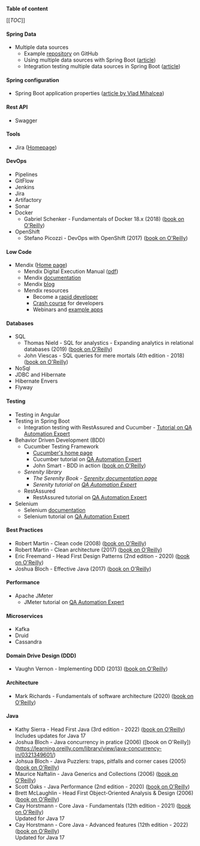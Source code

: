 **Table of content**

[[_TOC_]]

#### Spring Data

* Multiple data sources
  * Example [repository](https://github.com/jahe/spring-boot-multiple-datasources) on GitHub
  * Using multiple data sources with Spring Boot ([article](https://medium.com/@joeclever/using-multiple-datasources-with-spring-boot-and-spring-data-6430b00c02e7))
  * Integration testing multiple data sources in Spring Boot ([article](https://medium.com/@joeclever/integration-testing-multiple-datasources-in-spring-boot-and-spring-data-with-spock-f88e1428ce9f))

#### Spring configuration

* Spring Boot application properties ([article by Vlad Mihalcea](https://vladmihalcea.com/spring-boot-application-properties/?utm_source=Vlad+Mihalcea%27s+Newsletter&utm_campaign=a6a2010cea-EMAIL_CAMPAIGN_2019_01_16_07_29_COPY_01&utm_medium=email&utm_term=0_7a1c643a85-a6a2010cea-219374602))

#### Rest API

* Swagger

#### Tools

* Jira ([Homepage](https://www.atlassian.com/software/jira))

#### DevOps

* Pipelines
* GitFlow
* Jenkins
* Jira
* Artifactory
* Sonar
* Docker
  * Gabriel Schenker - Fundamentals of Docker 18.x (2018) ([book on O'Reilly](https://learning.oreilly.com/library/view/learn-docker/9781788997027/6))
* OpenShift
  * Stefano Picozzi - DevOps with OpenShift (2017) ([book on O'Reilly](https://learning.oreilly.com/library/view/devops-with-openshift/9781491975954/))

#### Low Code

* Mendix ([Home page](https://www.mendix.com/))
  * Mendix Digital Execution Manual ([pdf](https://research.mendix.com/c/digital-execution-manual?x=Ayo0w3))
  * Mendix [documentation](https://docs.mendix.com/)
  * Mendix [blog](https://www.mendix.com/blog/)
  * Mendix resources
    * Become a [rapid developer](https://academy.mendix.com/link/paths/31/Become-a-Rapid-Developer)
    * [Crash course](https://academy.mendix.com/link/paths/82/Crash-Course) for developers
    * Webinars and [example apps](https://academy.mendix.com/link/webinars)

#### Databases

* SQL
  * Thomas Nield - SQL for analystics - Expanding analytics in relational databases (2019) ([book on O'Reilly](https://learning.oreilly.com/learning-paths/learning-path-sql/9781492058090/))
  * John Viescas - SQL queries for mere mortals (4th edition - 2018) ([book on O'Reilly](https://learning.oreilly.com/library/view/sql-queries-for/9780134858432/))
* NoSql
* JDBC and Hibernate
* Hibernate Envers
* Flyway

#### Testing

* Testing in Angular
* Testing in Spring Boot
  * Integration testing with RestAssured and Cucumber - [Tutorial on QA Automation Expert](https://qaautomation.expert/2021/02/22/springboot-tutorials/)
* Behavior Driven Development (BDD)
  * Cucumber Testing Framework
    * [Cucumber's home page](https://cucumber.io/)
    * Cucumber tutorial on [QA Automation Expert](https://qaautomation.expert/2020/11/26/cucumber-tutorials/)
    * John Smart - BDD in action ([book on O'Reilly](https://learning.oreilly.com/library/view/bdd-in-action/9781617291654/))
  * *Serenity library* 
    * *The Serenity Book - [Serenity documentation page](https://serenity-bdd.github.io/theserenitybook/latest/index.html)*
    * *Serenity tutorial on [QA Automation Expert](https://qaautomation.expert/2021/02/08/serenity-bdd-tutorials/)*
  * RestAssured
    * RestAssured tutorial on [QA Automation Expert](https://qaautomation.expert/2021/05/22/rest-assured-tutorials/)
* Selenium
  * Selenium [documentation](https://www.selenium.dev/documentation/)
  * Selenium tutorial on [QA Automation Expert](https://qaautomation.expert/2020/11/26/selenium-tutorials/)

#### Best Practices

* Robert Martin - Clean code (2008) ([book on O'Reilly](https://learning.oreilly.com/library/view/clean-code-a/9780136083238/))
* Robert Martin - Clean architecture (2017) ([book on O'Reilly](https://learning.oreilly.com/library/view/clean-architecture-a/9780134494272/))
* Eric Freemand - Head First Design Patterns (2nd edition - 2020) ([book on O'Reilly](https://learning.oreilly.com/library/view/head-first-design/9781492077992/))
* Joshua Bloch - Effective Java (2017) ([book on O'Reilly](https://learning.oreilly.com/library/view/effective-java/9780134686097/))

#### Performance

* Apache JMeter
  * JMeter tutorial on [QA Automation Expert](https://qaautomation.expert/2020/11/26/jmeter-tutorials/)

#### Microservices

* Kafka
* Druid
* Cassandra

#### Domain Drive Design (DDD)

* Vaughn Vernon - Implementing DDD (2013) ([book on O'Reilly](https://learning.oreilly.com/library/view/implementing-domain-driven-design/9780133039900/))

#### Architecture

* Mark Richards - Fundamentals of software architecture (2020) ([book on O'Reilly](https://learning.oreilly.com/library/view/fundamentals-of-software/9781492043447/))

#### Java

* Kathy Sierra - Head First Java (3rd edition - 2022) ([book on O'Reilly](https://learning.oreilly.com/library/view/head-first-java/9781492091646/))  
Includes updates for Java 17
* Joshua Bloch - Java concurrency in pratice (2006) ([book on O'Reilly])(https://learning.oreilly.com/library/view/java-concurrency-in/0321349601/)
* Johsua Bloch - Java Puzzlers: traps, pitfalls and corner cases (2005) ([book on O'Reilly](https://learning.oreilly.com/library/view/java-puzzlers-traps/032133678X/))
* Maurice Naftalin - Java Generics and Collections (2006) ([book on O'Reilly](https://learning.oreilly.com/library/view/java-generics-and/0596527756/))
* Scott Oaks - Java Performance (2nd edition - 2020) ([book on O'Reilly](https://learning.oreilly.com/library/view/java-performance-2nd/9781492056102/))
* Brett McLaughlin - Head First Object-Oriented Analysis & Design (2006) ([book on O'Reilly](https://learning.oreilly.com/library/view/head-first-object-oriented/0596008678/))
* Cay Horstmann - Core Java - Fundamentals (12th edition - 2021) ([book on O'Reilly](https://learning.oreilly.com/library/view/core-java-volume/9780137673810/))  
Updated for Java 17
* Cay Horstmann - Core Java - Advanced features (12th edition - 2022) ([book on O'Reilly](https://learning.oreilly.com/library/view/core-java-vol/9780137870899/))  
Updated for Java 17